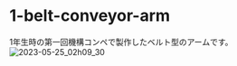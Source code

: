 # 1-belt-conveyor-arm
1年生時の第一回機構コンペで製作したベルト型のアームです。
![2023-05-25_02h09_30](https://github.com/hossyan/1-belt-conveyor-arm/assets/118952234/c3ab8782-164e-44b6-ba9d-accbce72a56e)
